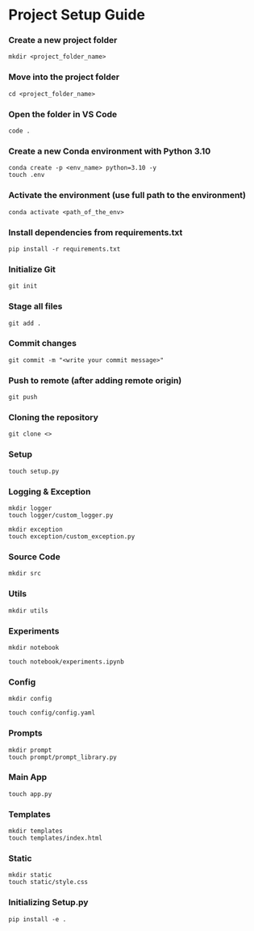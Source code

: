 # Project Setup Guide

### Create a new project folder
```
mkdir <project_folder_name>
```
### Move into the project folder
```
cd <project_folder_name>
```
### Open the folder in VS Code
```
code .
```
### Create a new Conda environment with Python 3.10
```
conda create -p <env_name> python=3.10 -y
touch .env
```

### Activate the environment (use full path to the environment)
```
conda activate <path_of_the_env>
```

### Install dependencies from requirements.txt
```
pip install -r requirements.txt
```

### Initialize Git
```
git init
```

### Stage all files
```
git add .
```

### Commit changes
```
git commit -m "<write your commit message>"
```

### Push to remote (after adding remote origin)
```
git push
```

### Cloning the repository
```
git clone <>
```

### Setup
```
touch setup.py
```

### Logging & Exception
```
mkdir logger
touch logger/custom_logger.py
```
```
mkdir exception
touch exception/custom_exception.py
```

### Source Code
```
mkdir src
```
### Utils
```
mkdir utils
```

### Experiments
```
mkdir notebook
```
```
touch notebook/experiments.ipynb
```

### Config
```
mkdir config
```
```
touch config/config.yaml
```

### Prompts
```
mkdir prompt
touch prompt/prompt_library.py
```

### Main App
```
touch app.py
```
### Templates
```
mkdir templates
touch templates/index.html
```

### Static
```
mkdir static
touch static/style.css
```
### Initializing Setup.py
```
pip install -e .
```